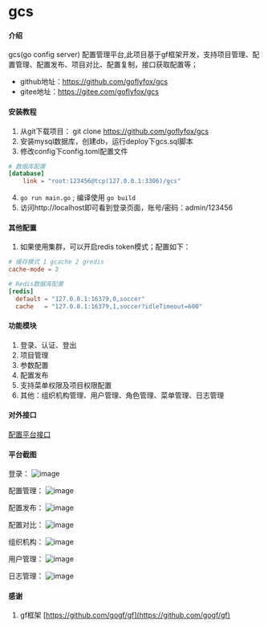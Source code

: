 # gcs

#### 介绍
gcs(go config server) 配置管理平台,此项目基于gf框架开发，支持项目管理、配置管理、配置发布、项目对比、配置复制，接口获取配置等；

* github地址：https://github.com/goflyfox/gcs
* gitee地址：https://gitee.com/goflyfox/gcs

#### 安装教程

1. 从git下载项目： git clone https://github.com/goflyfox/gcs
2. 安装mysql数据库，创建db，运行deploy下gcs.sql脚本
3. 修改config下config.toml配置文件
```toml
# 数据库配置
[database]
    link = "root:123456@tcp(127.0.0.1:3306)/gcs"
```
4. `go run main.go` ; 编译使用 `go build`
5. 访问http://localhost即可看到登录页面，账号/密码：admin/123456

#### 其他配置

1. 如果使用集群，可以开启redis token模式；配置如下：
```toml
# 缓存模式 1 gcache 2 gredis
cache-mode = 2

# Redis数据库配置
[redis]
  default = "127.0.0.1:16379,0,soccer"
  cache   = "127.0.0.1:16379,1,soccer?idleTimeout=600"
```

#### 功能模块

1. 登录、认证、登出
2. 项目管理
3. 参数配置
4. 配置发布
5. 支持菜单权限及项目权限配置
6. 其他：组织机构管理、用户管理、角色管理、菜单管理、日志管理

#### 对外接口
[配置平台接口](https://github.com/goflyfox/gcs/blob/master/deploy/api.md "配置平台接口")

#### 平台截图

登录：
![image](https://raw.githubusercontent.com/goflyfox/gcs/master/deploy/image/1.png)

配置管理：
![image](https://raw.githubusercontent.com/goflyfox/gcs/master/deploy/image/g1.png)

配置发布：
![image](https://raw.githubusercontent.com/goflyfox/gcs/master/deploy/image/g2.png)

配置对比：
![image](https://raw.githubusercontent.com/goflyfox/gcs/master/deploy/image/g3.png)

组织机构：
![image](https://raw.githubusercontent.com/goflyfox/gcs/master/deploy/image/2.png)

用户管理：
![image](https://raw.githubusercontent.com/goflyfox/gcs/master/deploy/image/3.png)

日志管理：
![image](https://raw.githubusercontent.com/goflyfox/gcs/master/deploy/image/4.png)

#### 感谢

1. gf框架 [https://github.com/gogf/gf](https://github.com/gogf/gf) 

